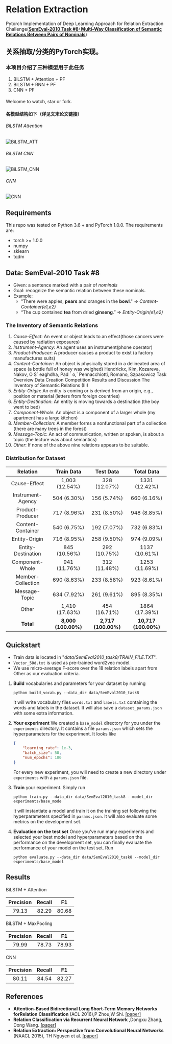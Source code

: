 # Relation Extraction

Pytorch Implementation of Deep Learning Approach for Relation Extraction Challenge([**SemEval-2010 Task #8: Multi-Way Classification of Semantic Relations Between Pairs of Nominals**](https://docs.google.com/document/d/1QO_CnmvNRnYwNWu1-QCAeR5ToQYkXUqFeAJbdEhsq7w/preview))

## 关系抽取/分类的PyTorch实现。
### 本项目介绍了三种模型用于此任务

1. BiLSTM + Attention + PF
2. BiLSTM + RNN + PF
3. CNN + PF

####
Welcome to watch, star or fork.

#### 各模型结构如下（详见文末论文链接）
###### BiLSTM Attention
![BiLSTM_ATT](https://github.com/Tianweidadada/RelationExtract-Pytorch/raw/master/img/BiLSTM_ATT.jpeg)

###### BiLSTM CNN
![BiLSTM_CNN](https://github.com/Tianweidadada/RelationExtract-Pytorch/raw/master/img/BiLSTM_CNN.jpeg)

###### CNN
![CNN](https://github.com/Tianweidadada/RelationExtract-Pytorch/raw/master/img/CNN.jpeg)

## Requirements

This repo was tested on Python 3.6 + and PyTorch 1.0.0. The requirements are:

- torch >= 1.0.0
- numpy
- sklearn
- tqdm

## Data: SemEval-2010 Task #8

- Given: a sentence marked with a pair of *nominals*
- Goal: recognize the semantic relation between these nominals.
- Example:
  - "There were apples, <e1>**pears**</e1> and oranges in the <e2>**bowl**</e2>."
    => *Content-Container(e1,e2)*
  - “The cup contained <e1>**tea**</e1> from dried <e2>**ginseng**</e2>.”
    => *Entity-Origin(e1,e2)*

### The Inventory of Semantic Relations

1. *Cause-Effect*: An event or object leads to an effect(those cancers were caused by radiation exposures)
2. *Instrument-Agency*: An agent uses an instrument(phone operator)
3. *Product-Producer*: A producer causes a product to exist (a factory manufactures suits)
4. *Content-Container*: An object is physically stored in a delineated area of space (a bottle full of honey was weighed) Hendrickx, Kim, Kozareva, Nakov, O S´ eaghdha, Pad ´ o,´ Pennacchiotti, Romano, Szpakowicz Task Overview Data Creation Competition Results and Discussion The Inventory of Semantic Relations (III)
5. *Entity-Origin*: An entity is coming or is derived from an origin, e.g., position or material (letters from foreign countries)
6. *Entity-Destination*: An entity is moving towards a destination (the boy went to bed)
7. *Component-Whole*: An object is a component of a larger whole (my apartment has a large kitchen)
8. *Member-Collection*: A member forms a nonfunctional part of a collection (there are many trees in the forest)
9. *Message-Topic*: An act of communication, written or spoken, is about a topic (the lecture was about semantics)
10. *Other*: If none of the above nine relations appears to be suitable.

### Distribution for Dataset

|      Relation      |     Train Data      |      Test Data      |      Total Data      |
| :----------------: | :-----------------: | :-----------------: | :------------------: |
|    Cause-Effect    |   1,003 (12.54%)    |    328 (12.07%)     |    1331 (12.42%)     |
| Instrument-Agency  |     504 (6.30%)     |     156 (5.74%)     |     660 (6.16%)      |
|  Product-Producer  |     717 (8.96%)     |     231 (8.50%)     |     948 (8.85%)      |
| Content-Container  |     540 (6.75%)     |     192 (7.07%)     |     732 (6.83%)      |
|   Entity-Origin    |     716 (8.95%)     |     258 (9.50%)     |     974 (9.09%)      |
| Entity-Destination |    845 (10.56%)     |    292 (10.75%)     |    1137 (10.61%)     |
|  Component-Whole   |    941 (11.76%)     |    312 (11.48%)     |    1253 (11.69%)     |
| Member-Collection  |     690 (8.63%)     |     233 (8.58%)     |     923 (8.61%)      |
|   Message-Topic    |     634 (7.92%)     |     261 (9.61%)     |     895 (8.35%)      |
|       Other        |   1,410 (17.63%)    |    454 (16.71%)     |    1864 (17.39%)     |
|     **Total**      | **8,000 (100.00%)** | **2,717 (100.00%)** | **10,717 (100.00%)** |

## Quickstart

- Train data is located in "*data/SemEval2010_task8/TRAIN_FILE.TXT*".
- `Vector_50d.txt` is used as pre-trained word2vec model.
- We use micro-average F-score over the 18 relation labels apart from Other as our evaluation criteria.

1. **Build** vocabularies and parameters for your dataset by running

   ```shell
   python build_vocab.py --data_dir data/SemEval2010_task8
   ```

   It will write vocabulary files `words.txt` and `labels.txt` containing the words and labels in the dataset. It will also save a `dataset_params.json` with some extra information.

2. __Your experiment__ We created a `base_model` directory for you under the `experiments` directory. It contains a file `params.json` which sets the hyperparameters for the experiment. It looks like

   ```json
   {
       "learning_rate": 1e-3,
       "batch_size": 50,
       "num_epochs": 100
   }
   ```

   For every new experiment, you will need to create a new directory under `experiments` with a `params.json` file.

3. **Train** your experiment. Simply run

   ```shell
   python train.py --data_dir data/SemEval2010_task8 --model_dir experiments/base_mode
   ```

   It will instantiate a model and train it on the training set following the hyperparameters specified in `params.json`. It will also evaluate some metrics on the development set.

4. **Evaluation on the test set** Once you've run many experiments and selected your best model and hyperparameters based on the performance on the development set, you can finally evaluate the performance of your model on the test set. Run

   ```shell
   python evaluate.py --data_dir data/SemEval2010_task8 --model_dir experiments/base_model
   ```

## Results

BiLSTM + Attention

| Precision | Recall |  F1   |
| :-------: | :----: | :---: |
|   79.13   | 82.29  | 80.68 |

BiLSTM + MaxPooling

| Precision | Recall |  F1   |
| :-------: | :----: | :---: |
|   79.99   | 78.73  | 78.93 |

CNN

| Precision | Recall |  F1   |
| :-------: | :----: | :---: |
|   80.11   | 84.54  | 82.27 |

## References


- **Attention-Based Bidirectional Long Short-Term Memory Networks forRelation Classification** (ACL 2016),P Zhou,W Shi. [[paper]](https://www.aclweb.org/anthology/P16-2034/)
- **Relation Classification via Recurrent Neural Network** ,Dongxu Zhang, Dong Wang. [[paper]](https://arxiv.org/abs/1508.01006)
- **Relation Extraction: Perspective from Convolutional Neural Networks** (NAACL 2015), TH Nguyen et al. [[paper]](http://www.cs.nyu.edu/~thien/pubs/vector15.pdf)
